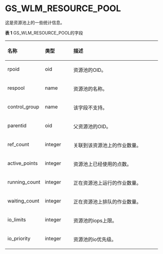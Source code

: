# GS\_WLM\_RESOURCE\_POOL<a name="ZH-CN_TOPIC_0242385923"></a>

这是资源池上的一些统计信息。

**表 1**  GS\_WLM\_RESOURCE\_POOL的字段

<a name="zh-cn_topic_0237122396_table47371447153619"></a>
<table><thead align="left"><tr id="zh-cn_topic_0237122396_row2737647133614"><th class="cellrowborder" valign="top" width="21.782178217821784%" id="mcps1.2.4.1.1"><p id="zh-cn_topic_0237122396_p1973714474361"><a name="zh-cn_topic_0237122396_p1973714474361"></a><a name="zh-cn_topic_0237122396_p1973714474361"></a>名称</p>
</th>
<th class="cellrowborder" valign="top" width="18.81188118811881%" id="mcps1.2.4.1.2"><p id="zh-cn_topic_0237122396_p173713475362"><a name="zh-cn_topic_0237122396_p173713475362"></a><a name="zh-cn_topic_0237122396_p173713475362"></a>类型</p>
</th>
<th class="cellrowborder" valign="top" width="59.4059405940594%" id="mcps1.2.4.1.3"><p id="zh-cn_topic_0237122396_p1773813479363"><a name="zh-cn_topic_0237122396_p1773813479363"></a><a name="zh-cn_topic_0237122396_p1773813479363"></a>描述</p>
</th>
</tr>
</thead>
<tbody><tr id="zh-cn_topic_0237122396_row197383475366"><td class="cellrowborder" valign="top" width="21.782178217821784%" headers="mcps1.2.4.1.1 "><p id="zh-cn_topic_0237122396_p9738134753613"><a name="zh-cn_topic_0237122396_p9738134753613"></a><a name="zh-cn_topic_0237122396_p9738134753613"></a>rpoid</p>
</td>
<td class="cellrowborder" valign="top" width="18.81188118811881%" headers="mcps1.2.4.1.2 "><p id="zh-cn_topic_0237122396_p8739347103614"><a name="zh-cn_topic_0237122396_p8739347103614"></a><a name="zh-cn_topic_0237122396_p8739347103614"></a>oid</p>
</td>
<td class="cellrowborder" valign="top" width="59.4059405940594%" headers="mcps1.2.4.1.3 "><p id="zh-cn_topic_0237122396_p3701161219391"><a name="zh-cn_topic_0237122396_p3701161219391"></a><a name="zh-cn_topic_0237122396_p3701161219391"></a>资源池的OID。</p>
</td>
</tr>
<tr id="zh-cn_topic_0237122396_row47394474362"><td class="cellrowborder" valign="top" width="21.782178217821784%" headers="mcps1.2.4.1.1 "><p id="zh-cn_topic_0237122396_p1773914719369"><a name="zh-cn_topic_0237122396_p1773914719369"></a><a name="zh-cn_topic_0237122396_p1773914719369"></a>respool</p>
</td>
<td class="cellrowborder" valign="top" width="18.81188118811881%" headers="mcps1.2.4.1.2 "><p id="zh-cn_topic_0237122396_p1273974733620"><a name="zh-cn_topic_0237122396_p1273974733620"></a><a name="zh-cn_topic_0237122396_p1273974733620"></a>name</p>
</td>
<td class="cellrowborder" valign="top" width="59.4059405940594%" headers="mcps1.2.4.1.3 "><p id="zh-cn_topic_0237122396_p3697412103916"><a name="zh-cn_topic_0237122396_p3697412103916"></a><a name="zh-cn_topic_0237122396_p3697412103916"></a>资源池的名称。</p>
</td>
</tr>
<tr id="zh-cn_topic_0237122396_row574014478368"><td class="cellrowborder" valign="top" width="21.782178217821784%" headers="mcps1.2.4.1.1 "><p id="zh-cn_topic_0237122396_p5740184753610"><a name="zh-cn_topic_0237122396_p5740184753610"></a><a name="zh-cn_topic_0237122396_p5740184753610"></a>control_group</p>
</td>
<td class="cellrowborder" valign="top" width="18.81188118811881%" headers="mcps1.2.4.1.2 "><p id="zh-cn_topic_0237122396_p2740104733614"><a name="zh-cn_topic_0237122396_p2740104733614"></a><a name="zh-cn_topic_0237122396_p2740104733614"></a>name</p>
</td>
<td class="cellrowborder" valign="top" width="59.4059405940594%" headers="mcps1.2.4.1.3 "><p id="zh-cn_topic_0237122396_p1969411212390"><a name="zh-cn_topic_0237122396_p1969411212390"></a><a name="zh-cn_topic_0237122396_p1969411212390"></a><span id="ph88423533196"><a name="ph88423533196"></a><a name="ph88423533196"></a>该字段不支持。</span></p>
</td>
</tr>
<tr id="zh-cn_topic_0237122396_row395135215814"><td class="cellrowborder" valign="top" width="21.782178217821784%" headers="mcps1.2.4.1.1 "><p id="zh-cn_topic_0237122396_zh-cn_topic_0111176227_p19520161411513"><a name="zh-cn_topic_0237122396_zh-cn_topic_0111176227_p19520161411513"></a><a name="zh-cn_topic_0237122396_zh-cn_topic_0111176227_p19520161411513"></a>parentid</p>
</td>
<td class="cellrowborder" valign="top" width="18.81188118811881%" headers="mcps1.2.4.1.2 "><p id="zh-cn_topic_0237122396_p967041611266"><a name="zh-cn_topic_0237122396_p967041611266"></a><a name="zh-cn_topic_0237122396_p967041611266"></a>oid</p>
</td>
<td class="cellrowborder" valign="top" width="59.4059405940594%" headers="mcps1.2.4.1.3 "><p id="zh-cn_topic_0237122396_p14688212153917"><a name="zh-cn_topic_0237122396_p14688212153917"></a><a name="zh-cn_topic_0237122396_p14688212153917"></a>父资源池的OID。</p>
</td>
</tr>
<tr id="zh-cn_topic_0237122396_row1727316181598"><td class="cellrowborder" valign="top" width="21.782178217821784%" headers="mcps1.2.4.1.1 "><p id="zh-cn_topic_0237122396_zh-cn_topic_0111176227_p1052071445117"><a name="zh-cn_topic_0237122396_zh-cn_topic_0111176227_p1052071445117"></a><a name="zh-cn_topic_0237122396_zh-cn_topic_0111176227_p1052071445117"></a>ref_count</p>
</td>
<td class="cellrowborder" valign="top" width="18.81188118811881%" headers="mcps1.2.4.1.2 "><p id="zh-cn_topic_0237122396_p1294341032617"><a name="zh-cn_topic_0237122396_p1294341032617"></a><a name="zh-cn_topic_0237122396_p1294341032617"></a>integer</p>
</td>
<td class="cellrowborder" valign="top" width="59.4059405940594%" headers="mcps1.2.4.1.3 "><p id="zh-cn_topic_0237122396_p1768461213394"><a name="zh-cn_topic_0237122396_p1768461213394"></a><a name="zh-cn_topic_0237122396_p1768461213394"></a>关联到该资源池上的作业数量。</p>
</td>
</tr>
<tr id="zh-cn_topic_0237122396_row66720228911"><td class="cellrowborder" valign="top" width="21.782178217821784%" headers="mcps1.2.4.1.1 "><p id="zh-cn_topic_0237122396_zh-cn_topic_0111176227_p752019149519"><a name="zh-cn_topic_0237122396_zh-cn_topic_0111176227_p752019149519"></a><a name="zh-cn_topic_0237122396_zh-cn_topic_0111176227_p752019149519"></a>active_points</p>
</td>
<td class="cellrowborder" valign="top" width="18.81188118811881%" headers="mcps1.2.4.1.2 "><p id="zh-cn_topic_0237122396_p1864199132618"><a name="zh-cn_topic_0237122396_p1864199132618"></a><a name="zh-cn_topic_0237122396_p1864199132618"></a>integer</p>
</td>
<td class="cellrowborder" valign="top" width="59.4059405940594%" headers="mcps1.2.4.1.3 "><p id="zh-cn_topic_0237122396_p46810127397"><a name="zh-cn_topic_0237122396_p46810127397"></a><a name="zh-cn_topic_0237122396_p46810127397"></a>资源池上已经使用的点数。</p>
</td>
</tr>
<tr id="zh-cn_topic_0237122396_row225142616918"><td class="cellrowborder" valign="top" width="21.782178217821784%" headers="mcps1.2.4.1.1 "><p id="zh-cn_topic_0237122396_zh-cn_topic_0111176227_p13520181445118"><a name="zh-cn_topic_0237122396_zh-cn_topic_0111176227_p13520181445118"></a><a name="zh-cn_topic_0237122396_zh-cn_topic_0111176227_p13520181445118"></a>running_count</p>
</td>
<td class="cellrowborder" valign="top" width="18.81188118811881%" headers="mcps1.2.4.1.2 "><p id="zh-cn_topic_0237122396_p78491180263"><a name="zh-cn_topic_0237122396_p78491180263"></a><a name="zh-cn_topic_0237122396_p78491180263"></a>integer</p>
</td>
<td class="cellrowborder" valign="top" width="59.4059405940594%" headers="mcps1.2.4.1.3 "><p id="zh-cn_topic_0237122396_p146772126395"><a name="zh-cn_topic_0237122396_p146772126395"></a><a name="zh-cn_topic_0237122396_p146772126395"></a>正在资源池上运行的作业数量。</p>
</td>
</tr>
<tr id="zh-cn_topic_0237122396_row56963309914"><td class="cellrowborder" valign="top" width="21.782178217821784%" headers="mcps1.2.4.1.1 "><p id="zh-cn_topic_0237122396_zh-cn_topic_0111176227_p12520111475115"><a name="zh-cn_topic_0237122396_zh-cn_topic_0111176227_p12520111475115"></a><a name="zh-cn_topic_0237122396_zh-cn_topic_0111176227_p12520111475115"></a>waiting_count</p>
</td>
<td class="cellrowborder" valign="top" width="18.81188118811881%" headers="mcps1.2.4.1.2 "><p id="zh-cn_topic_0237122396_p189871974265"><a name="zh-cn_topic_0237122396_p189871974265"></a><a name="zh-cn_topic_0237122396_p189871974265"></a>integer</p>
</td>
<td class="cellrowborder" valign="top" width="59.4059405940594%" headers="mcps1.2.4.1.3 "><p id="zh-cn_topic_0237122396_p196731112163913"><a name="zh-cn_topic_0237122396_p196731112163913"></a><a name="zh-cn_topic_0237122396_p196731112163913"></a>正在资源池上排队的作业数量。</p>
</td>
</tr>
<tr id="zh-cn_topic_0237122396_row762718361997"><td class="cellrowborder" valign="top" width="21.782178217821784%" headers="mcps1.2.4.1.1 "><p id="zh-cn_topic_0237122396_zh-cn_topic_0111176227_p6520181475113"><a name="zh-cn_topic_0237122396_zh-cn_topic_0111176227_p6520181475113"></a><a name="zh-cn_topic_0237122396_zh-cn_topic_0111176227_p6520181475113"></a>io_limits</p>
</td>
<td class="cellrowborder" valign="top" width="18.81188118811881%" headers="mcps1.2.4.1.2 "><p id="zh-cn_topic_0237122396_zh-cn_topic_0111176227_p155201314115112"><a name="zh-cn_topic_0237122396_zh-cn_topic_0111176227_p155201314115112"></a><a name="zh-cn_topic_0237122396_zh-cn_topic_0111176227_p155201314115112"></a>integer</p>
</td>
<td class="cellrowborder" valign="top" width="59.4059405940594%" headers="mcps1.2.4.1.3 "><p id="zh-cn_topic_0237122396_p96691512173914"><a name="zh-cn_topic_0237122396_p96691512173914"></a><a name="zh-cn_topic_0237122396_p96691512173914"></a>资源池的iops上限。</p>
</td>
</tr>
<tr id="zh-cn_topic_0237122396_row116261823151015"><td class="cellrowborder" valign="top" width="21.782178217821784%" headers="mcps1.2.4.1.1 "><p id="zh-cn_topic_0237122396_p46262023111017"><a name="zh-cn_topic_0237122396_p46262023111017"></a><a name="zh-cn_topic_0237122396_p46262023111017"></a>io_priority</p>
</td>
<td class="cellrowborder" valign="top" width="18.81188118811881%" headers="mcps1.2.4.1.2 "><p id="zh-cn_topic_0237122396_p1962619238109"><a name="zh-cn_topic_0237122396_p1962619238109"></a><a name="zh-cn_topic_0237122396_p1962619238109"></a>integer</p>
</td>
<td class="cellrowborder" valign="top" width="59.4059405940594%" headers="mcps1.2.4.1.3 "><p id="zh-cn_topic_0237122396_p56621912183912"><a name="zh-cn_topic_0237122396_p56621912183912"></a><a name="zh-cn_topic_0237122396_p56621912183912"></a>资源池的io优先级。</p>
</td>
</tr>
</tbody>
</table>

